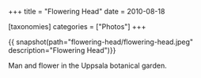 +++
title = "Flowering Head"
date = 2010-08-18

[taxonomies]
categories = ["Photos"]
+++

{{ snapshot(path="flowering-head/flowering-head.jpeg" description="Flowering Head")}}

Man and flower in the Uppsala botanical garden.
